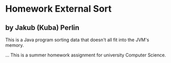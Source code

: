 # Homework External Sort
## by Jakub (Kuba) Perlin

This is a Java program sorting data that doesn't all fit into the JVM's memory.

... This is a summer homework assignment for university Computer Science.
